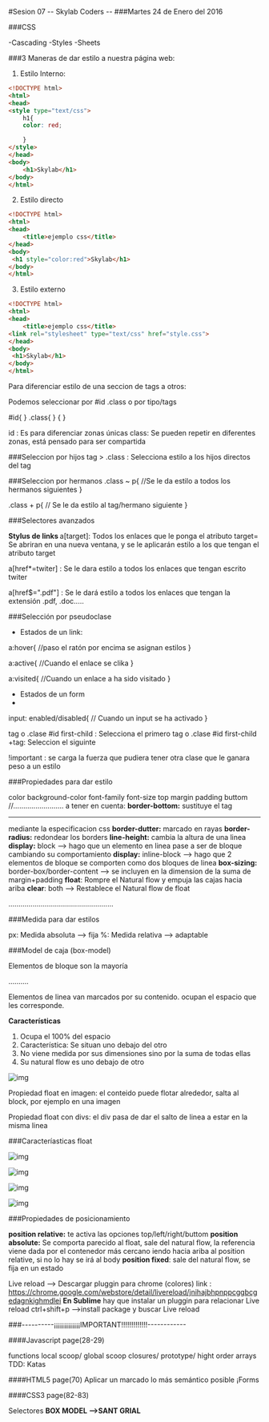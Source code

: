 #Sesion 07 -- Skylab Coders --
###Martes 24 de Enero del 2016

###CSS

-Cascading
-Styles 
-Sheets

###3 Maneras de dar estilo a nuestra página web:

1. Estilo Interno:
```html
<!DOCTYPE html>
<html>
<head>
<style type="text/css">
    h1{
    color: red;

    }
</style>    
</head>
<body>
    <h1>Skylab</h1>
</body>
</html>
```
2. Estilo directo
```html
<!DOCTYPE html>
<html>
<head>
    <title>ejemplo css</title>
</head>
<body>
 <h1 style="color:red">Skylab</h1>
</body>
</html>
```

3. Estilo externo
```html
<!DOCTYPE html>
<html>
<head>
    <title>ejemplo css</title>
<link rel="stylesheet" type="text/css" href="style.css">
</head>
<body>
 <h1>Skylab</h1>
</body>
</html>
```

Para diferenciar estilo de una seccion de tags a otros:

Podemos seleccionar por #id .class o por tipo/tags <etiqueta>
 
 #id{
 }
 .class{
 }
 <tag>{
 }

id : Es para diferenciar zonas únicas
class: Se pueden repetir en diferentes zonas, está pensado para ser compartida

###Seleccion por hijos 
tag > .class : Selecciona estilo a los hijos directos del tag


###Seleccion por hermanos
.class ~ p{
    //Se le da estilo a todos los hermanos siguientes
}

.class + p{
    // Se le da estilo al tag/hermano siguiente
}

###Selectores avanzados

**Stylus de links <a href=""></a>**
a[target]: Todos los enlaces que le ponga el atributo target= Se abriran en una nueva ventana, y se le aplicarán estilo a los que tengan el atributo target

a[href*=twiter] : Se le dara estilo a todos los enlaces que tengan escrito twiter

a[href$=".pdf"] : Se le dará estilo a todos los enlaces que tengan la extensión .pdf, .doc.....

###Selección por pseudoclase

- Estados de un link:

a:hover{
    //paso el ratón por encima se asignan estilos
}

a:active{
    //Cuando el enlace se clika
}

a:visited{
    //Cuando un enlace a ha sido visitado
}

- Estados de un form
- 
input: enabled/disabled{
    // Cuando un input se ha activado
}

tag o .clase #id first-child : Selecciona el primero
tag o .clase #id first-child +tag: Seleccion el siguinte


!important : se carga la fuerza que pudiera tener otra clase que le ganara peso
a un estilo

###Propiedades para dar estilo

color
background-color
font-family
font-size
top
margin
padding
buttom
//.........................
a tener en cuenta:
**border-bottom:** sustituye el tag <hr> mediante la especificacion css
**border-dutter:** marcado en rayas
**border-radius:** redondear los borders
**line-height:** cambia la altura de una linea
**display:** block --> hago que un elemento en linea pase a ser de bloque cambiando su comportamiento
**display:** inline-block --> hago que 2 elementos de bloque se comporten como dos bloques de linea
**box-sizing:** border-box/border-content --> se incluyen en la dimension de la suma de margin+padding
**float**: Rompre el Natural flow y empuja las cajas hacia ariba
**clear**: both --> Restablece el Natural flow de float

....................................................

###Medida para dar estilos

px: Medida absoluta --> fija
%: Medida relativa --> adaptable

###Model de caja (box-model)

Elementos de bloque son la mayoría <div>..........

Elementos de linea van marcados por su contenido. ocupan el espacio que les corresponde.

**Características**
1. Ocupa el 100% del espacio
2. Característica: Se situan uno debajo del otro
3. No viene medida por sus dimensiones sino por la suma de todas ellas
4. Su natural flow es uno debajo de otro

![img](http://learn.shayhowe.com/assets/images/courses/html-css/opening-the-box-model/box-model.png)

Propiedad float en imagen: el conteido puede flotar alrededor, salta al block, por ejemplo en una imagen

Propiedad float con divs: el div pasa de dar el salto de linea a estar en la misma linea 

###Caracteríasticas float

![img](https://librosweb.es/img/css/f0507.gif)

![img](https://librosweb.es/img/css/f0507.gif)

![img](https://librosweb.es/img/css/f0508.gif)

![img](https://librosweb.es/img/css/f0509.gif)


###Propiedades de posicionamiento

**position relative:** te activa las opciones top/left/right/buttom
**position absolute:** Se comporta parecido al float, sale del natural flow, la referencia viene dada por el contenedor más cercano iendo hacia ariba al position relative, si no lo hay se irá al body
**position fixed**: sale del natural flow, se fija en un estado 


Live reload --> Descargar pluggin para chrome (colores)
link : https://chrome.google.com/webstore/detail/livereload/jnihajbhpnppcggbcgedagnkighmdlei
**En Sublime** hay que instalar un pluggin para relacionar Live reload 
ctrl+shift+p -->install package y buscar Live reload


###----------¡¡¡¡¡¡¡¡¡¡¡¡¡IMPORTANT!!!!!!!!!!!!!------------

####Javascript page(28-29)

functions local scoop/ global scoop
closures/ prototype/ hight order arrays
TDD: Katas

####HTML5 page(70)
Aplicar un marcado lo más semántico posible
¡Forms

####CSS3 page(82-83)

Selectores
**BOX MODEL -->SANT GRIAL**

